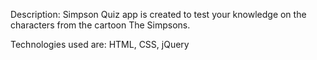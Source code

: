 Description:
Simpson Quiz app is created to test your knowledge on the characters from the cartoon The Simpsons. 

Technologies used are: 
HTML, CSS, jQuery

